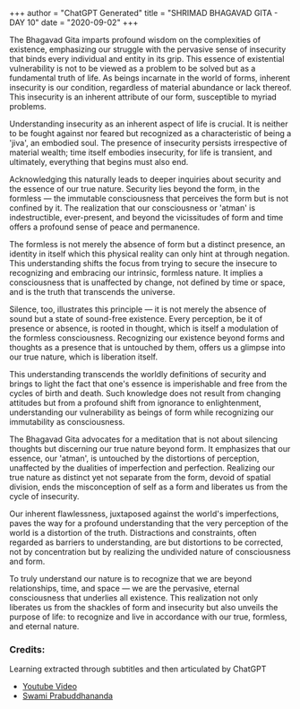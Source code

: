 +++
author = "ChatGPT Generated"
title = "SHRIMAD BHAGAVAD GITA - DAY 10"
date = "2020-09-02"
+++

The Bhagavad Gita imparts profound wisdom on the complexities of existence, emphasizing our struggle with the pervasive sense of insecurity that binds every individual and entity in its grip. This essence of existential vulnerability is not to be viewed as a problem to be solved but as a fundamental truth of life. As beings incarnate in the world of forms, inherent insecurity is our condition, regardless of material abundance or lack thereof. This insecurity is an inherent attribute of our form, susceptible to myriad problems.

Understanding insecurity as an inherent aspect of life is crucial. It is neither to be fought against nor feared but recognized as a characteristic of being a 'jiva', an embodied soul. The presence of insecurity persists irrespective of material wealth; time itself embodies insecurity, for life is transient, and ultimately, everything that begins must also end.

Acknowledging this naturally leads to deeper inquiries about security and the essence of our true nature. Security lies beyond the form, in the formless — the immutable consciousness that perceives the form but is not confined by it. The realization that our consciousness or 'atman' is indestructible, ever-present, and beyond the vicissitudes of form and time offers a profound sense of peace and permanence.

The formless is not merely the absence of form but a distinct presence, an identity in itself which this physical reality can only hint at through negation. This understanding shifts the focus from trying to secure the insecure to recognizing and embracing our intrinsic, formless nature. It implies a consciousness that is unaffected by change, not defined by time or space, and is the truth that transcends the universe.

Silence, too, illustrates this principle — it is not merely the absence of sound but a state of sound-free existence. Every perception, be it of presence or absence, is rooted in thought, which is itself a modulation of the formless consciousness. Recognizing our existence beyond forms and thoughts as a presence that is untouched by them, offers us a glimpse into our true nature, which is liberation itself.

This understanding transcends the worldly definitions of security and brings to light the fact that one's essence is imperishable and free from the cycles of birth and death. Such knowledge does not result from changing attitudes but from a profound shift from ignorance to enlightenment, understanding our vulnerability as beings of form while recognizing our immutability as consciousness.

The Bhagavad Gita advocates for a meditation that is not about silencing thoughts but discerning our true nature beyond form. It emphasizes that our essence, our 'atman', is untouched by the distortions of perception, unaffected by the dualities of imperfection and perfection. Realizing our true nature as distinct yet not separate from the form, devoid of spatial division, ends the misconception of self as a form and liberates us from the cycle of insecurity.

Our inherent flawlessness, juxtaposed against the world's imperfections, paves the way for a profound understanding that the very perception of the world is a distortion of the truth. Distractions and constraints, often regarded as barriers to understanding, are but distortions to be corrected, not by concentration but by realizing the undivided nature of consciousness and form.

To truly understand our nature is to recognize that we are beyond relationships, time, and space — we are the pervasive, eternal consciousness that underlies all existence. This realization not only liberates us from the shackles of form and insecurity but also unveils the purpose of life: to recognize and live in accordance with our true, formless, and eternal nature.

### Credits:
Learning extracted through subtitles and then articulated by ChatGPT
* [Youtube Video](https://www.youtube.com/watch?v=kKKtjdb2LOo)
* [Swami Prabuddhananda](https://www.youtube.com/@upanishadswithswamiprabudd4019/streams)